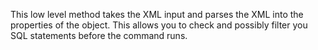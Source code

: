 ﻿This low level method takes the XML input and parses the XML into the properties of the object. This allows you to check and possibly filter you SQL statements before the command runs.